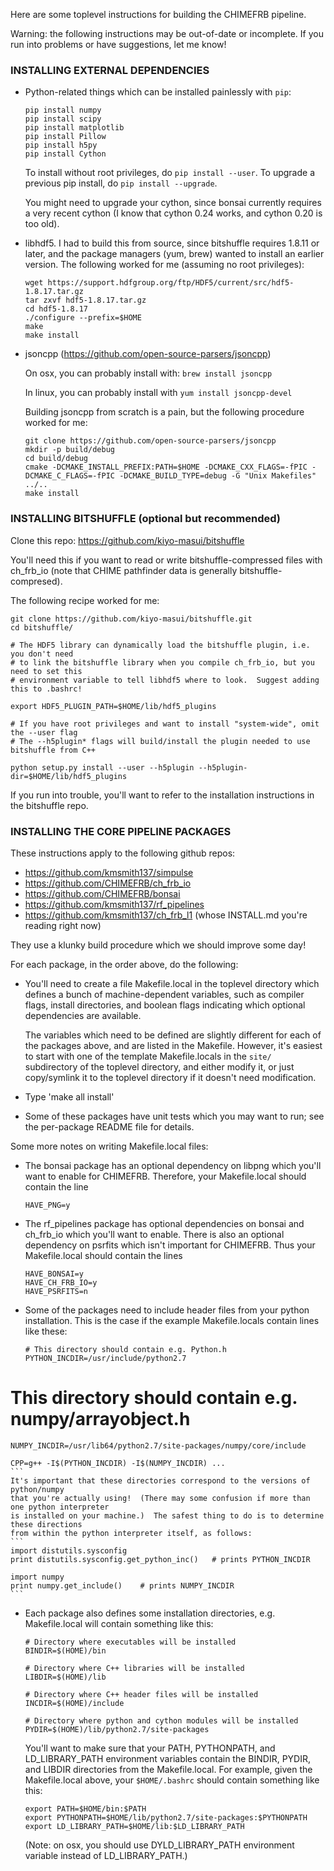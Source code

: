 Here are some toplevel instructions for building the CHIMEFRB pipeline.

Warning: the following instructions may be out-of-date or incomplete.
If you run into problems or have suggestions, let me know!

### INSTALLING EXTERNAL DEPENDENCIES

- Python-related things which can be installed painlessly with `pip`:
  ```
  pip install numpy
  pip install scipy
  pip install matplotlib
  pip install Pillow
  pip install h5py
  pip install Cython
  ```
  To install without root privileges, do `pip install --user`.
  To upgrade a previous pip install, do `pip install --upgrade`.

  You might need to upgrade your cython, since bonsai currently requires a very
  recent cython (I know that cython 0.24 works, and cython 0.20 is too old).

- libhdf5.  I had to build this from source, since bitshuffle requires 1.8.11
  or later, and the package managers (yum, brew) wanted to install an earlier
  version.  The following worked for me (assuming no root privileges):
  ```
  wget https://support.hdfgroup.org/ftp/HDF5/current/src/hdf5-1.8.17.tar.gz
  tar zxvf hdf5-1.8.17.tar.gz
  cd hdf5-1.8.17
  ./configure --prefix=$HOME
  make
  make install
  ```

- jsoncpp (https://github.com/open-source-parsers/jsoncpp)

  On osx, you can probably install with: `brew install jsoncpp`

  In linux, you can probably install with `yum install jsoncpp-devel`

  Building jsoncpp from scratch is a pain, but the following procedure worked for me:
  ```
  git clone https://github.com/open-source-parsers/jsoncpp
  mkdir -p build/debug
  cd build/debug
  cmake -DCMAKE_INSTALL_PREFIX:PATH=$HOME -DCMAKE_CXX_FLAGS=-fPIC -DCMAKE_C_FLAGS=-fPIC -DCMAKE_BUILD_TYPE=debug -G "Unix Makefiles" ../..
  make install
  ```

### INSTALLING BITSHUFFLE (optional but recommended)

  Clone this repo: https://github.com/kiyo-masui/bitshuffle

  You'll need this if you want to read or write bitshuffle-compressed files with ch_frb_io
  (note that CHIME pathfinder data is generally bitshuffle-compresed).

  The following recipe worked for me:
  ```
  git clone https://github.com/kiyo-masui/bitshuffle.git
  cd bitshuffle/

  # The HDF5 library can dynamically load the bitshuffle plugin, i.e. you don't need
  # to link the bitshuffle library when you compile ch_frb_io, but you need to set this
  # environment variable to tell libhdf5 where to look.  Suggest adding this to .bashrc!

  export HDF5_PLUGIN_PATH=$HOME/lib/hdf5_plugins

  # If you have root privileges and want to install "system-wide", omit the --user flag
  # The --h5plugin* flags will build/install the plugin needed to use bitshuffle from C++

  python setup.py install --user --h5plugin --h5plugin-dir=$HOME/lib/hdf5_plugins
  ```
  If you run into trouble, you'll want to refer to the installation instructions in the bitshuffle repo.


### INSTALLING THE CORE PIPELINE PACKAGES

These instructions apply to the following github repos:

   - https://github.com/kmsmith137/simpulse
   - https://github.com/CHIMEFRB/ch_frb_io
   - https://github.com/CHIMEFRB/bonsai
   - https://github.com/kmsmith137/rf_pipelines
   - https://github.com/kmsmith137/ch_frb_l1 (whose INSTALL.md you're reading right now)

They use a klunky build procedure which we should improve some day!

For each package, in the order above, do the following:

   - You'll need to create a file Makefile.local in the toplevel directory which defines
     a bunch of machine-dependent variables, such as compiler flags, install directories,
     and boolean flags indicating which optional dependencies are available.  

     The variables which need to be defined are slightly different for each of the 
     packages above, and are listed in the Makefile.  However, it's easiest to
     start with one of the template Makefile.locals in the `site/` subdirectory of
     the toplevel directory, and either modify it, or just copy/symlink it to the
     toplevel directory if it doesn't need modification.
     
   - Type 'make all install'

   - Some of these packages have unit tests which you may want to run; see the 
     per-package README file for details.

Some more notes on writing Makefile.local files:

  - The bonsai package has an optional dependency on libpng which you'll want to enable for CHIMEFRB.
    Therefore, your Makefile.local should contain the line
    ```
    HAVE_PNG=y
    ```

  - The rf_pipelines package has optional dependencies on bonsai and ch_frb_io which you'll want to enable.
    There is also an optional dependency on psrfits which isn't important for CHIMEFRB.
    Thus your Makefile.local should contain the lines
    ```
    HAVE_BONSAI=y
    HAVE_CH_FRB_IO=y
    HAVE_PSRFITS=n
    ```

  - Some of the packages need to include header files from your python installation.
    This is the case if the example Makefile.locals contain lines like these:
    ```
    # This directory should contain e.g. Python.h
    PYTHON_INCDIR=/usr/include/python2.7

   # This directory should contain e.g. numpy/arrayobject.h
    NUMPY_INCDIR=/usr/lib64/python2.7/site-packages/numpy/core/include

    CPP=g++ -I$(PYTHON_INCDIR) -I$(NUMPY_INCDIR) ...
    ```
    It's important that these directories correspond to the versions of python/numpy
    that you're actually using!  (There may some confusion if more than one python interpreter
    is installed on your machine.)  The safest thing to do is to determine these directions
    from within the python interpreter itself, as follows:
    ```
    import distutils.sysconfig
    print distutils.sysconfig.get_python_inc()   # prints PYTHON_INCDIR

    import numpy
    print numpy.get_include()    # prints NUMPY_INCDIR
    ```

  - Each package also defines some installation directories, e.g. Makefile.local will contain something like this:
    ```
    # Directory where executables will be installed
    BINDIR=$(HOME)/bin

    # Directory where C++ libraries will be installed
    LIBDIR=$(HOME)/lib

    # Directory where C++ header files will be installed
    INCDIR=$(HOME)/include

    # Directory where python and cython modules will be installed
    PYDIR=$(HOME)/lib/python2.7/site-packages
    ```
    You'll want to make sure that your PATH, PYTHONPATH, and LD_LIBRARY_PATH environment variables
    contain the BINDIR, PYDIR, and LIBDIR directories from the Makefile.local.  For example, given the
    Makefile.local above, your `$HOME/.bashrc` should contain something like this:
    ```
    export PATH=$HOME/bin:$PATH
    export PYTHONPATH=$HOME/lib/python2.7/site-packages:$PYTHONPATH
    export LD_LIBRARY_PATH=$HOME/lib:$LD_LIBRARY_PATH
    ```
    (Note: on osx, you should use DYLD_LIBRARY_PATH environment variable instead of LD_LIBRARY_PATH.)
